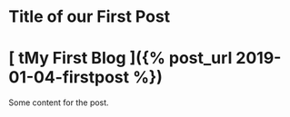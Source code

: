 # Title of our First Post
# [ tMy First Blog ]({% post_url 2019-01-04-firstpost %})

Some content for the post.
